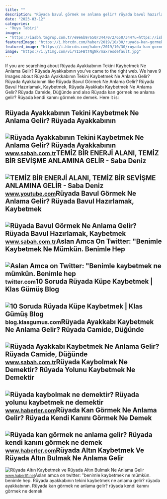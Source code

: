 ```yaml
---
title: ""
description: "Rüyada bavul görmek ne anlama gelir? rüyada bavul hazırlamak, kaybetmek"
date: "2023-03-12"
categories:
- "Ruya Tabiri"
images:
- "https://iasbh.tmgrup.com.tr/e9e6b9/650/344/0/2/650/344?u=https://isbh.tmgrup.com.tr/sbh/2022/09/02/ruyada-ayakkabinin-tekini-kaybetmek-ne-anlama-gelir-ruyada-ayakkabinin-bir-tekini-kaybetmenin-anlami-1662115281150.jpg"
featuredImage: "https://i.hbrcdn.com/haber/2019/10/30/ruyada-kan-gormek-ne-anlama-gelir-ruyada-kan-12567394_586_amp.jpg"
featured_image: "https://i.hbrcdn.com/haber/2019/10/30/ruyada-kan-gormek-ne-anlama-gelir-ruyada-kan-12567394_586_amp.jpg"
image: "https://i.ytimg.com/vi/Y15FBtTNgNk/maxresdefault.jpg"
---
```


If you are searching about Rüyada Ayakkabının Tekini Kaybetmek Ne Anlama Gelir? Rüyada Ayakkabının you've came to the right web. We have 9 Images about Rüyada Ayakkabının Tekini Kaybetmek Ne Anlama Gelir? Rüyada Ayakkabının like Rüyada Bavul Görmek Ne Anlama Gelir? Rüyada Bavul Hazırlamak, Kaybetmek, Rüyada Ayakkabı Kaybetmek Ne Anlama Gelir? Rüyada Camide, Düğünde and also Rüyada kan görmek ne anlama gelir? Rüyada kendi kanını görmek ne demek. Here it is:

Rüyada Ayakkabının Tekini Kaybetmek Ne Anlama Gelir? Rüyada Ayakkabının
-----------------------------------------------------------------------

 ![Rüyada Ayakkabının Tekini Kaybetmek Ne Anlama Gelir? Rüyada Ayakkabının](https://iasbh.tmgrup.com.tr/e9e6b9/650/344/0/2/650/344?u=https://isbh.tmgrup.com.tr/sbh/2022/09/02/ruyada-ayakkabinin-tekini-kaybetmek-ne-anlama-gelir-ruyada-ayakkabinin-bir-tekini-kaybetmenin-anlami-1662115281150.jpg) <small>www.sabah.com.tr</small>TEMİZ BİR ENERJİ ALANI, TEMİZ BİR SEVİŞME ANLAMINA GELİR - Saba Deniz
---------------------------------------------------------------------

 ![TEMİZ BİR ENERJİ ALANI, TEMİZ BİR SEVİŞME ANLAMINA GELİR - Saba Deniz](https://i.ytimg.com/vi/Y15FBtTNgNk/maxresdefault.jpg) <small>www.youtube.com</small>Rüyada Bavul Görmek Ne Anlama Gelir? Rüyada Bavul Hazırlamak, Kaybetmek
-----------------------------------------------------------------------

 ![Rüyada Bavul Görmek Ne Anlama Gelir? Rüyada Bavul Hazırlamak, Kaybetmek](https://iasbh.tmgrup.com.tr/326161/752/395/0/0/724/380?u=https://isbh.tmgrup.com.tr/sbh/2021/09/13/ruyada-bavul-gormek-ne-anlama-gelir-ruyada-bavul-hazirlamak-ne-demek-1631518080534.jpg) <small>www.sabah.com.tr</small>Aslan Amca On Twitter: "Benimle Kaybetmek Ne Mümkün. Benimle Hep
----------------------------------------------------------------

 ![Aslan Amca on Twitter: "Benimle kaybetmek ne mümkün. Benimle hep](https://pbs.twimg.com/media/FfnrIs1WIAoqtnI.jpg:large) <small>twitter.com</small>10 Soruda Rüyada Küpe Kaybetmek | Klas Gümüş Blog
-------------------------------------------------

 ![10 Soruda Rüyada Küpe Kaybetmek | Klas Gümüş Blog](https://blog.klasgumus.com/wp-content/uploads/2022/12/ruyada-kupe-kaybetmek-ne-anlama-gelir.jpg) <small>blog.klasgumus.com</small>Rüyada Ayakkabı Kaybetmek Ne Anlama Gelir? Rüyada Camide, Düğünde
-----------------------------------------------------------------

 ![Rüyada Ayakkabı Kaybetmek Ne Anlama Gelir? Rüyada Camide, Düğünde](https://iasbh.tmgrup.com.tr/d6fb9f/650/344/0/50/724/430?u=https://isbh.tmgrup.com.tr/sbh/2022/05/24/ruyada-ayakkabi-kaybetmek-ne-anlama-gelir-ruyada-kalabalikta-ve-misafirlikte-ayakkabinin-tekini-kaybetmek-anla-1653392899252.jpg) <small>www.sabah.com.tr</small>Rüyada Kaybolmak Ne Demektir? Rüyada Yolunu Kaybetmek Ne Demektir
-----------------------------------------------------------------

 ![Rüyada kaybolmak ne demektir? Rüyada yolunu kaybetmek ne demektir](https://foto.haberler.com/haber/2020/09/18/ruyada-kaybolmak-ne-demektir-ruyada-yolunu-13609225_428_amp.jpg) <small>www.haberler.com</small>Rüyada Kan Görmek Ne Anlama Gelir? Rüyada Kendi Kanını Görmek Ne Demek
----------------------------------------------------------------------

 ![Rüyada kan görmek ne anlama gelir? Rüyada kendi kanını görmek ne demek](https://i.hbrcdn.com/haber/2019/10/30/ruyada-kan-gormek-ne-anlama-gelir-ruyada-kan-12567394_586_amp.jpg) <small>www.haberler.com</small>Rüyada Altın Kaybetmek Ve Rüyada Altın Bulmak Ne Anlama Gelir
-------------------------------------------------------------

 ![Rüyada Altın Kaybetmek ve Rüyada Altın Bulmak Ne Anlama Gelir](https://haber61net.teimg.com/haber61-net/images/haberler/2021/11/08/ruyada_altin_kaybetmek_ve_ruyada_altin_bulmak_ne_anlama_gelir_h438061_1c16d.webp) <small>www.haber61.net</small>Aslan amca on twitter: "benimle kaybetmek ne mümkün. benimle hep. Rüyada ayakkabının tekini kaybetmek ne anlama gelir? rüyada ayakkabının. Rüyada kan görmek ne anlama gelir? rüyada kendi kanını görmek ne demek
